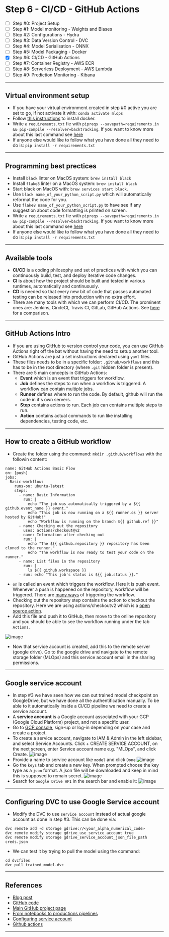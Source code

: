 # Step 6 - CI/CD - GitHub Actions
- [ ] Step #0: Project Setup
- [ ] Step #1: Model monitoring - Weights and Biases
- [ ] Step #2: Configurations - Hydra
- [ ] Step #3: Data Version Control - DVC
- [ ] Step #4: Model Serialisation - ONNX
- [ ] Step #5: Model Packaging - Docker
- [x] Step #6: CI/CD - GitHub Actions
- [ ] Step #7: Container Registry - AWS ECR
- [ ] Step #8: Serverless Deployment - AWS Lambda
- [ ] Step #9: Prediction Monitoring - Kibana
***

## Virtual environment setup
- If you have your virtual environment created in step #0 active you are set to go, if not activate it with: `conda activate mlops`
- Follow [this instructions](https://github.com/kyaiooiayk/Docker-Notes#installation) to install docker.
- Write a `requirements.txt` fie with `pipreqs --savepath=requirements.in && pip-compile --resolver=backtracking`. If you want to know more about this last command see [here](https://github.com/kyaiooiayk/Python-Programming/blob/main/tutorials/requirements.md)
- If anyone else would like to follow what you have done all they need to do is: `pip install -r requirements.txt`
***

## Programming best prectices
- Install `black` linter on MacOS system: `brew install black`
- Install `flake8` linter on a MacOS system: `brew install black`
- Start black on MacOS with: `brew services start black`.
- Use `black name_of_your_python_script.py` which will automatically reformat the code for you.
- Use `flake8 name_of_your_python_script.py` to have see if any suggestion about code formatting is printed on screen.
- Write a `requirements.txt` fie with `pipreqs --savepath=requirements.in && pip-compile --resolver=backtracking`. If you want to know more about this last command see [here](https://github.com/kyaiooiayk/Python-Programming/blob/main/tutorials/requirements.md)
- If anyone else would like to follow what you have done all they need to do is: `pip install -r requirements.txt`
***

## Available tools
- **CI/CD** is a coding philosophy and set of practices with which you can continuously build, test, and deploy iterative code changes.
- **CI** is about how the project should be built and tested in various runtimes, automatically and continuously. 
- **CD** is needed so that every new bit of code that passes automated testing can be released into production with no extra effort.
- There are many tools with which we can perform CI/CD. The prominent ones are: Jenkins, CircleCI, Travis CI, GitLab, GitHub Actions. See [here](https://github.com/kyaiooiayk/MLOps-Machine-Learning-Operations/blob/master/README.md#cicd) for a comparison.
***

## GitHub Actions Intro
- If you are using GitHub to version control your code, you can use GitHub Actions right off the bat without having the need to setup another tool.
- GitHub Actions are just a set instructions declared using `yaml` files.
- These files needs to be in a specific folder: `.github/workflows` and this has to be in the root directory (where `.git` hidden folder is present).
- There are 5 main concepts in GitHub Actions:
    - **Event** which is an event that triggers for workflow.
    - **Job** defines the steps to run when a workflow is triggered. A workflow can contain multiple jobs.
    - **Runner** defines where to run the code. By default, github will run the code in it's own servers.
    - **Step** contains actions to run. Each job can contains multiple steps to run.
    - **Action** contains actual commands to run like installing dependencies, testing code, etc.
***

## How to create a GitHub workflow
- Create the folder using the command: `mkdir .github/workflows` with the followin content:
```shell
name: GitHub Actions Basic Flow
on: [push]
jobs:
  Basic-workflow:
    runs-on: ubuntu-latest
    steps:
      - name: Basic Information
        run: |
          echo "The job was automatically triggered by a ${{ github.event_name }} event."
          echo "This job is now running on a ${{ runner.os }} server hosted by GitHub!"
          echo "Workflow is running on the branch ${{ github.ref }}"
      - name: Checking out the repository
        uses: actions/checkout@v2
      - name: Information after checking out
        run: |
          echo "The ${{ github.repository }} repository has been cloned to the runner."
          echo "The workflow is now ready to test your code on the runner."
      - name: List files in the repository
        run: |
          ls ${{ github.workspace }}
      - run: echo "This job's status is ${{ job.status }}."
```
- `on` is called an event which triggers the workflow. Here it is push event. Whenever a push is happened on the repository, workflow will be triggered. There are [many ways](https://docs.github.com/en/actions/using-workflows/events-that-trigger-workflows) of triggering the workflow.
- Checking out the repository step contains the action to checkout the repository. Here we are using actions/checkoutv2 which is a [open source action](https://github.com/marketplace?type=actions).
- Add this file and push it to GitHub, then move to the online repository and you should be able to see the workflow running under the tab `Actions`.

![image](https://user-images.githubusercontent.com/89139139/221843412-3ee4213f-9dad-4585-8c1f-9497742121d9.png)
- Now that service account is created, add this to the remote server (google drive). Go to the google drive and navigate to the remote storage folder (MLOps) and this service account email in the sharing permissions.
***

## Google service account
- In step #3 we have seen how we can out trained model checkpoint on GoogleDrive, but we have done all the authentification manually. To be able to it automatically inside a CI/CD pipeline we need to create a service account.
- A **service account** is a Google account associated with your GCP (Google Cloud Platform) project, and not a specific user.
- Go to [GCP console](https://cloud.google.com/cloud-console), sign-up or log-in depending on your case and create a project.
- To create a service account, navigate to IAM & Admin in the left sidebar, and select Service Accounts. Click + CREATE SERVICE ACCOUNT, on the next screen, enter Service account name e.g. "MLOps", and click Create.
![image](https://user-images.githubusercontent.com/89139139/221855484-7f894acb-8c3f-4188-b1e8-63ba46866ceb.png)
- Provide a name to service account like `model` and click `Done`
![image](https://user-images.githubusercontent.com/89139139/221855623-81f3e977-b3cc-4a52-a9f4-feda7c87dddd.png)
- Go the `keys` tab and create a new key. When prompted choose the key type as a `json` format. A json file will be downloaded and keep in mind this is supposed to remain secret.
![image](https://user-images.githubusercontent.com/89139139/221855761-0deca28d-e8b4-4bb8-8f7b-80659c387ca5.png)
- Search for `Google Drive API` in the search bar and enable it:
![image](https://user-images.githubusercontent.com/89139139/221856055-9de18c47-c51d-4ffe-86bd-c5b014e1ae50.png)
***

## Configuring DVC to use Google Service account
- Modify the DVC to use `service account` instead of actual google account as done in step #3. This can be done via:
```shell
dvc remote add -d storage gdrive://<your_alpha_numerical_code>
dvc remote modify storage gdrive_use_service_account true
dvc remote modify storage gdrive_service_account_json_file_path creds.json
```
- We can test it by trying to pull the model using the command:
```
cd dvcfiles
dvc pull trained_model.dvc
```
***

## References
- [Blog post](https://www.ravirajag.dev/blog/mlops-github-actions)
- [GitHub code](https://github.com/graviraja/MLOps-Basics/tree/main/week_6_github_actions)
- [Main GitHub project page](https://github.com/graviraja/MLOps-Basics)
- [From notebooks to productions pipelines](https://github.com/kyaiooiayk/CI-CD-Pipeline-with-GitHub-Actions)
- [Configuring service account](https://dvc.org/doc/user-guide/setup-google-drive-remote)
- [Github actions](https://docs.github.com/en/actions/quickstart)
***

